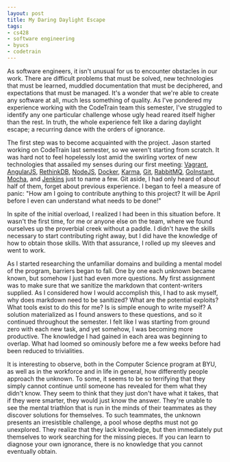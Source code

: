 ```yaml
---
layout: post
title: My Daring Daylight Escape
tags:
- cs428
- software engineering
- byucs
- codetrain
---
```


As software engineers, it isn't unusual for us to encounter obstacles in our work. There are difficult problems that must be solved, new technologies that must be learned, muddled documentation that must be deciphered, and expectations that must be managed. It's a wonder that we're able to create any software at all, much less something of quality. As I've pondered my experience working with the CodeTrain team this semester, I've struggled to identify any one particular challenge whose ugly head reared itself higher than the rest. In truth, the whole experience felt like a daring daylight escape; a recurring dance with the orders of ignorance.

<!--more-->

The first step was to become acquainted with the project. Jason started working on CodeTrain last semester, so we weren't starting from scratch. It was hard not to feel hopelessly lost amid the swirling vortex of new technologies that assailed my senses during our first meeting: [Vagrant][1], [AngularJS][2], [RethinkDB][3], [NodeJS][4], [Docker][5], [Karma][6], [Git][7], [RabbitMQ][8], [GoInstant][9], [Mocha][10], and [Jenkins][11] just to name a few. Git aside, I had only heard of about half of them, forget about previous experience. I began to feel a measure of panic: "How am I going to contribute anything to this project? It will be April before I even can understand what needs to be done!" 

In spite of the initial overload, I realized I had been in this situation before. It wasn't the first time, for me or anyone else on the team, where we found ourselves up the proverbial creek without a paddle. I didn't have the skills necessary to start contributing right away, but I did have the knowledge of how to obtain those skills. With that assurance, I rolled up my sleeves and went to work. 

As I started researching the unfamiliar domains and building a mental model of the program, barriers began to fall. One by one each unknown became known, but somehow I just had even more questions. My first assignment was to make sure that we sanitize the markdown that content-writers supplied. As I considered how I would accomplish this, I had to ask myself, why does markdown need to be sanitized? What are the potential exploits? What tools exist to do this for me? Is is simple enough to write myself? A solution materialized as I found answers to these questions, and so it continued throughout the semester. I felt like I was starting from ground zero with each new task, and yet somehow, I was becoming more productive. The knowledge I had gained in each area was beginning to overlap. What had loomed so ominously before me a few weeks before had been reduced to trivialities.

It is interesting to observe, both in the Computer Science program at BYU, as well as in the workforce and in life in general, how differently people approach the unknown. To some, it seems to be so terrifying that they simply cannot continue until someone has revealed for them what they didn't know. They seem to think that they just don't have what it takes, that if they were smarter, they would just know the answer. They're unable to see the mental triathlon that is run in the minds of their teammates as they discover solutions for themselves. To such teammates, the unknown presents an irresistible challenge, a pool whose depths must not go unexplored. They realize that they lack knowledge, but then immediately put themselves to work searching for the missing pieces. If you can learn to diagnose your own ignorance, there is no knowledge that you cannot eventually obtain.

[1]: http://www.vagrantup.com/
[2]: http://angularjs.org/
[3]: http://www.rethinkdb.com/
[4]: http://nodejs.org/
[5]: https://www.docker.io/
[6]: http://karma-runner.github.io/0.12/index.html
[7]: http://git-scm.com/
[8]: https://www.rabbitmq.com/
[9]: https://goinstant.com/
[10]: http://visionmedia.github.io/mocha/
[11]: http://jenkins-ci.org/














